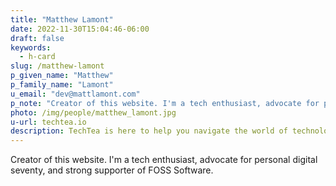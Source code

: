 ```yaml
---
title: "Matthew Lamont"
date: 2022-11-30T15:04:46-06:00
draft: false
keywords:
  - h-card
slug: /matthew-lamont
p_given_name: "Matthew"
p_family_name: "Lamont"
u_email: "dev@mattlamont.com"
p_note: "Creator of this website. I'm a tech enthusiast, advocate for personal digital seventy, and strong supporter of FOSS Software."
photo: /img/people/matthew_lamont.jpg
u-url: techtea.io
description: TechTea is here to help you navigate the world of technology.
---
```


Creator of this website. I'm a tech enthusiast, advocate for personal digital seventy, and strong supporter of FOSS Software. 